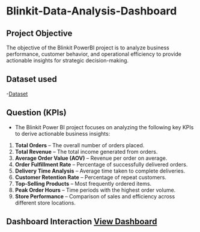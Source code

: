 # Blinkit-Data-Analysis-Dashboard
## Project Objective
The objective of the Blinkit PowerBI project is to analyze business performance, customer behavior, and operational efficiency to provide actionable insights for strategic decision-making.
## Dataset used
-<a href="https://github.com/thasnimnashim/Data-Analysis-Dashboard-for-Blinkit/blob/main/BlinkIT%20Grocery%20Data.xlsx" >Dataset</a>
## Question (KPIs)
- The Blinkit Power BI project focuses on analyzing the following key KPIs to derive actionable business insights:

1. **Total Orders** – The overall number of orders placed.  
2. **Total Revenue** – The total income generated from orders.  
3. **Average Order Value (AOV)** – Revenue per order on average.  
4. **Order Fulfillment Rate** – Percentage of successfully delivered orders.  
5. **Delivery Time Analysis** – Average time taken to complete deliveries.  
6. **Customer Retention Rate** – Percentage of repeat customers.  
7. **Top-Selling Products** – Most frequently ordered items.  
8. **Peak Order Hours** – Time periods with the highest order volume.  
9. **Store Performance** – Comparison of sales and efficiency across different store locations.  
## Dashboard Interaction <a href="https://github.com/thasnimnashim/Data-Analysis-Dashboard-for-Blinkit/blob/main/Blinkit%20Data%20Visualization.png"> View Dashboard </a>
